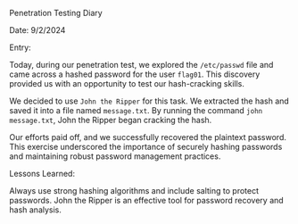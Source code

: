 Penetration Testing Diary

Date: 9/2/2024

Entry:

Today, during our penetration test, we explored the `/etc/passwd` file and came across a hashed password for the user `flag01`. This discovery provided us with an opportunity to test our hash-cracking skills.

We decided to use `John the Ripper` for this task. We extracted the hash and saved it into a file named `message.txt`. By running the command `john message.txt`, John the Ripper began cracking the hash.

Our efforts paid off, and we successfully recovered the plaintext password. This exercise underscored the importance of securely hashing passwords and maintaining robust password management practices.

Lessons Learned:

Always use strong hashing algorithms and include salting to protect passwords.
John the Ripper is an effective tool for password recovery and hash analysis.
